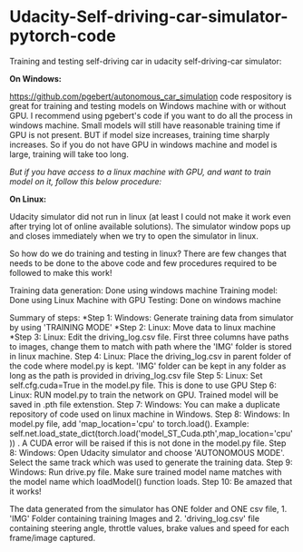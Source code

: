 # Udacity-Self-driving-car-simulator-pytorch-code

Training and testing self-driving car in udacity self-driving-car simulator:

**On Windows:**

https://github.com/pgebert/autonomous_car_simulation code respository is great for training and testing models on Windows machine with or without GPU. I recommend using pgebert's code if you want to do all the process in windows machine. Small models will still have reasonable training time if GPU is not present. BUT if model size increases, training time sharply increases. So if you do not have GPU in windows machine and model is large, training will take too long.

*But if you have access to a linux machine with GPU, and want to train model on it, follow this below procedure:*



**On Linux:**

Udacity simulator did not run in linux (at least I could not make it work even after trying lot of online available solutions). The simulator window pops up and closes immediately when we try to open the simulator in linux.

So how do we do training and testing in linux?
There are few changes that needs to be done to the above code and few procedures required to be followed to make this work!

Training data generation: Done using windows machine
Training model: Done using Linux Machine with GPU
Testing: Done on windows machine 

Summary of steps:
*Step 1: Windows: Generate training data from simulator by using 'TRAINING MODE'
*Step 2: Linux: Move data to linux machine
*Step 3: Linux: Edit the driving_log.csv file. First three columns have paths to images, change them to match with path where the 'IMG' folder is stored in linux machine.
Step 4: Linux: Place the driving_log.csv in parent folder of the code where model.py is kept. 'IMG' folder can be kept in any folder as long as the path is provided in driving_log.csv file
Step 5: Linux: Set self.cfg.cuda=True in the model.py file. This is done to use GPU
Step 6: Linux: RUN model.py to train the network on GPU. Trained model will be saved in .pth file extenstion.
Step 7: Windows: You can make a duplicate repository of code used on linux machine in Windows.
Step 8: Windows:  In model.py file, add 'map_location='cpu' to torch.load(). Example: self.net.load_state_dict(torch.load('model_ST_Cuda.pth',map_location='cpu')) . A CUDA error will be raised if this is not done in the model.py file.
Step 8: Windows: Open Udacity simulator and choose 'AUTONOMOUS MODE'. Select the same track which was used to generate the training data.
Step 9: Windows: Run drive.py file. Make sure trained model name matches with the model name which loadModel() function loads.
Step 10: Be amazed that it works!


The data generated from the simulator has ONE folder and ONE csv file, 1. 'IMG' Folder containing  training Images and 2. 'driving_log.csv' file containing steering angle, throttle values, brake values and speed for each frame/image captured.



